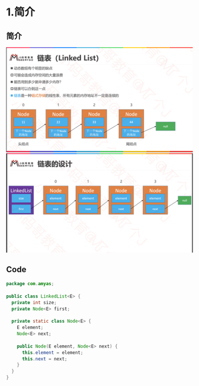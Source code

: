 # 1.简介

## 简介

<img src="https://raw.githubusercontent.com/Amyas/picgo-bed/master/amyas.github.io/12022-08-11-14-37-34.png" alt="12022-08-11-14-37-34" width="" height="" />

<img src="https://raw.githubusercontent.com/Amyas/picgo-bed/master/amyas.github.io/12022-08-11-14-37-44.png" alt="12022-08-11-14-37-44" width="" height="" />

## Code

```java
package com.amyas;

public class LinkedList<E> {
  private int size;
  private Node<E> first;

  private static class Node<E> {
    E element;
    Node<E> next;

    public Node(E element, Node<E> next) {
      this.element = element;
      this.next = next;
    }
  }
}
```